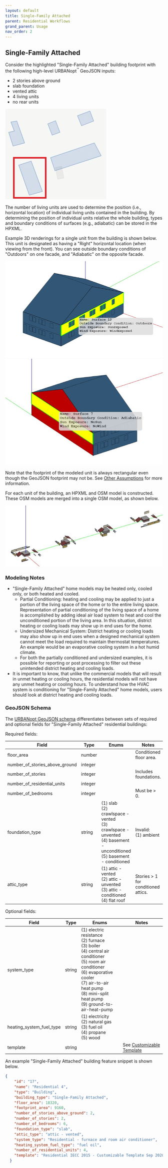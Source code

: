 ```yaml
---
layout: default
title: Single-Family Attached
parent: Residential Workflows
grand_parent: Usage
nav_order: 2
---
```


## Single-Family Attached 

Consider the highlighted "Single-Family Attached" building footprint with the following high-level URBANopt<sup>&trade;</sup> GeoJSON inputs:

* 2 stories above ground
* slab foundation
* vented attic
* 4 living units
* no rear units

![single_family_attached](../../doc_files/single-family-attached-footprint.jpg)

The number of living units are used to determine the position (i.e., horizontal location) of individual living units contained in the building.
By determining the position of individual units relative the whole building, types and boundary conditions of surfaces (e.g., adiabatic) can be stored in the HPXML.

Example 3D renderings for a single unit from the building is shown below.
This unit is designated as having a "Right" horizontal location (when viewing from the front).
You can see outside boundary conditions of "Outdoors" on one facade, and "Adiabatic" on the opposite facade.

![single_family_attached](../../doc_files/single-family-attached-1-1.jpg)
![single_family_attached](../../doc_files/single-family-attached-1-2.jpg)

Note that the footprint of the modeled unit is always rectangular even though the GeoJSON footprint may not be. See [Other Assumptions](residential_workflows#other-assumptions) for more information.

For each unit of the building, an HPXML and OSM model is constructed.
These OSM models are merged into a single OSM model, as shown below.

![single_family_attached](../../doc_files/single-family-attached-2.jpg)


### Modeling Notes

- "Single-Family Attached" home models may be heated only, cooled only, or both heated and cooled. 
  - Partial Conditioning: heating and cooling may be applied to just a portion of the living space of the home or to the entire living space. Representation of partial conditioning of the living space of a home is accomplished by adding ideal air load system to heat and cool the unconditioned portion of the living area. In this situation, district heating or cooling loads may show up in end uses for the home.
  - Undersized Mechanical System: District heating or cooling loads may also show up in end uses when a designed mechanical system cannot meet the load required to maintain thermostat temperatures. An example would be an evaporative cooling system in a hot humid climate. 
  - For both the partially conditioned and undersized examples, it is possible for reporting or post processing to filter out these unintended district heating and cooling loads.
- It is important to know, that unlike the commercial models that will result in unmet heating or cooling hours, the residential models will not have any unmet heating or cooling hours. To understand how the HVAC system is conditioning for "Single-Family Attached" home models, users should look at district heating and cooling loads.


### GeoJSON Schema

The [URBANopt GeoJSON schema](https://github.com/urbanopt/urbanopt-geojson-gem/blob/develop/lib/urbanopt/geojson/schema/building_properties.json) differentiates between sets of required and optional fields for "Single-Family Attached" residential buildings:

Required fields:

|             Field             |     Type     |                                                                                             Enums                                                                                                                 |                                    Notes                                    |
| ----------------------------- | ------------ | ----------------------------------------------------------------------------------------------------------------------------------------------------------------------------------------------------------------- | --------------------------------------------------------------------------- |
| floor_area                    | number       |                                                                                                                                                                                                                   | Conditioned floor area.                                                     |
| number_of_stories_above_ground| integer      |                                                                                                                                                                                                                   |                                                                             |
| number_of_stories             | integer      |                                                                                                                                                                                                                   | Includes foundations.                                                       |
| number_of_residential_units   | integer      |                                                                                                                                                                                                                   |                                                                             |
| number_of_bedrooms            | integer      |                                                                                                                                                                                                                   | Must be > 0.                                                                |
| foundation_type               | string       | (1) slab<br>(2) crawlspace - vented<br>(3) crawlspace - unvented<br>(4) basement - unconditioned<br>(5) basement - conditioned                                                                                    | Invalid:<br>(1) ambient                                                     |
| attic_type                    | string       | (1) attic - vented<br>(2) attic - unvented<br>(3) attic - conditioned<br>(4) flat roof                                                                                                                            | Stories > 1 for conditioned attics.                                         |

Optional fields:

|             Field             |     Type     |                                                                                             Enums                                                                                                                                 |                                    Notes                                    |
| ----------------------------- | ------------ | --------------------------------------------------------------------------------------------------------------------------------------------------------------------------------------------------------------------------------- | --------------------------------------------------------------------------- |
| system_type                   | string       | (1) electric resistance<br>(2) furnace<br>(3) boiler<br>(4) central air conditioner<br>(5) room air conditioner<br>(6) evaporative cooler<br>(7) air-to-air heat pump<br>(8) mini-split heat pump<br>(9) ground-to-air-heat-pump  |                                                                             |
| heating_system_fuel_type      | string       | (1) electricity<br>(2) natural gas<br>(3) fuel oil<br>(4) propane<br>(5) wood                                                                                                                                                     |                                                                             |
| template                      | string       |                                                                                                                                                                                                                                   | See [Customizable Template](residential_workflows.md#customizable-template) |

An example "Single-Family Attached" building feature snippet is shown below.

  ```json
  {
      "id": "17",
      "name": "Residential 4",
      "type": "Building",
      "building_type": "Single-Family Attached",
      "floor_area": 18320,
      "footprint_area": 9160,
      "number_of_stories_above_ground": 2,
      "number_of_stories": 2,
      "number_of_bedrooms": 6,
      "foundation_type": "slab",
      "attic_type": "attic - vented",
      "system_type": "Residential - furnace and room air conditioner",
      "heating_system_fuel_type": "fuel oil",
      "number_of_residential_units": 4,
      "template": "Residential IECC 2015 - Customizable Template Sep 2020"
    }
  ```
